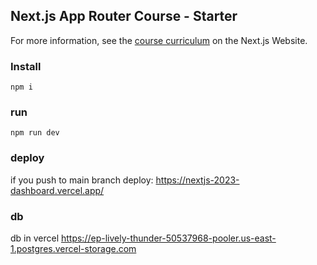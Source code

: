 ## Next.js App Router Course - Starter

For more information, see the [course curriculum](https://nextjs.org/learn) on the Next.js Website.

### Install

`npm i`

### run

`npm run dev`

### deploy

if you push to main branch
deploy: https://nextjs-2023-dashboard.vercel.app/

### db

db in vercel https://ep-lively-thunder-50537968-pooler.us-east-1.postgres.vercel-storage.com
